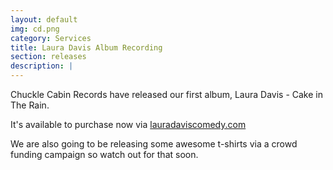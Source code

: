 ```yaml
---
layout: default
img: cd.png
category: Services
title: Laura Davis Album Recording
section: releases
description: |
---
```

Chuckle Cabin Records have released our first album, Laura Davis - Cake in The Rain.

It's available to purchase now via [lauradaviscomedy.com](http://lauradaviscomedy.com/new-products/)

We are also going to be releasing some awesome t-shirts via a crowd funding campaign so watch out for that soon.